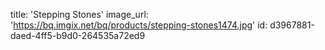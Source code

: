 title: 'Stepping Stones'
image_url: 'https://bq.imgix.net/bq/products/stepping-stones1474.jpg'
id: d3967881-daed-4ff5-b9d0-264535a72ed9
